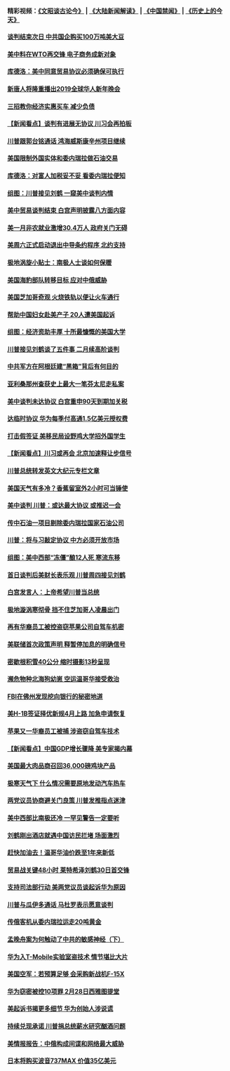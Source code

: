 #### 精彩视频：[《文昭谈古论今》](https://github.com/gfw-breaker/wenzhao) | [《大陆新闻解读》](https://github.com/gfw-breaker/ntdtv-comedy) | [《中国禁闻》](https://github.com/gfw-breaker/ntdtv-news) | [《历史上的今天》](https://github.com/gfw-breaker/today-in-history) 

#### [谈判结束次日 中共国企购买100万吨美大豆](../pages/nsc412/n11019167.md?t=02020330) 

#### [美中料在WTO再交锋 电子商务成新对象](../pages/nsc412/n11018959.md?t=02020330) 

#### [库德洛：美中同意贸易协议必须确保可执行](../pages/nsc412/n11019036.md?t=02020330) 

#### [新唐人将隆重播出2019全球华人新年晚会](../pages/nsc412/n11016043.md?t=02020330) 

#### [三招教你经济实惠买车 减少负债](../pages/nsc412/n11018732.md?t=02020330) 

#### [【新闻看点】谈判有进展无协议 川习会再拍板](../pages/nsc412/n11018718.md?t=02020330) 

#### [川普跟郭台铭通话 鸿海威斯康辛州项目继续](../pages/nsc412/n11018841.md?t=02020330) 

#### [美国限制外国实体和委内瑞拉做石油交易](../pages/nsc412/n11018353.md?t=02020330) 

#### [库德洛：对富人加税妥不妥 看委内瑞拉便知](../pages/nsc412/n11018735.md?t=02020330) 

#### [组图：川普接见刘鹤 一窥美中谈判内情](../pages/nsc412/n11018301.md?t=02020330) 

#### [美中贸易谈判结束 白宫声明披露八方面内容](../pages/nsc412/n11018681.md?t=02020330) 

#### [美一月非农就业激增30.4万人 政府关门无碍](../pages/nsc412/n11018450.md?t=02020330) 

#### [美周六正式启动退出中导条约程序 北约支持](../pages/nsc412/n11018405.md?t=02020330) 

#### [极地涡旋小贴士：南极人士谈如何保暖](../pages/nsc412/n11017984.md?t=02020330) 

#### [美国海豹部队转移目标 应对中俄威胁](../pages/nsc412/n11017801.md?t=02020330) 

#### [美国芝加哥奇观 火烧铁轨以便让火车通行](../pages/nsc412/n11017196.md?t=02020330) 

#### [帮助中国妇女赴美产子 20人遭美国起诉](../pages/nsc412/n11017068.md?t=02020330) 

#### [组图：经济资助丰厚 十所最慷慨的美国大学](../pages/nsc412/n11016519.md?t=02020330) 

#### [川普接见刘鹤谈了五件事 二月续高阶谈判](../pages/nsc412/n11016767.md?t=02020330) 

#### [中共军方在阿根廷建“黑箱”背后有何目的](../pages/nsc412/n11016689.md?t=02020330) 

#### [亚利桑那州查获史上最大一笔芬太尼走私案](../pages/nsc412/n11016442.md?t=02020330) 

#### [美中谈判未达协议 白宫重申90天到期加关税](../pages/nsc412/n11016604.md?t=02020330) 

#### [达临时协议 华为每季付高通1.5亿美元授权费](../pages/nsc412/n11016503.md?t=02020330) 

#### [打击假签证 美移民局设野鸡大学招外国学生](../pages/nsc412/n11016378.md?t=02020330) 

#### [【新闻看点】川习或再会 北京加速释让步信号](../pages/nsc412/n11016108.md?t=02020330) 

#### [川普总统转发英文大纪元专栏文章](../pages/nsc412/n11016258.md?t=02020330) 

#### [美国天气有多冷？香蕉留室外2小时可当锤使](../pages/nsc412/n11016264.md?t=02020330) 

#### [美中谈判 川普：或达最大协议 或推迟一会](../pages/nsc412/n11016270.md?t=02020330) 

#### [传中石油一项目剔除委内瑞拉国家石油公司](../pages/nsc412/n11015982.md?t=02020330) 

#### [川普：将与习敲定协议 中方必须开放市场](../pages/nsc412/n11015814.md?t=02020330) 

#### [组图：美中西部“冻僵”酿12人死 寒流东移](../pages/nsc412/n11015675.md?t=02020330) 

#### [首日谈判后美财长表乐观 川普周四接见刘鹤](../pages/nsc412/n11015436.md?t=02020330) 

#### [白宫发言人：上帝希望川普当总统](../pages/nsc412/n11015016.md?t=02020330) 

#### [极地漩涡寒彻骨 挡不住芝加哥人凌晨出门](../pages/nsc412/n11014521.md?t=02020330) 

#### [再有华裔员工被控盗窃苹果公司自驾车机密](../pages/nsc412/n11014629.md?t=02020330) 

#### [美联储首次政策声明 释暂停加息的明确信号](../pages/nsc412/n11013829.md?t=02020330) 

#### [密歇根积雪40公分 缩时摄影13秒呈现](../pages/nsc412/n11014064.md?t=02020330) 

#### [濒危物种北海狗幼崽 空运温哥华接受救治](../pages/nsc412/n11014164.md?t=02020330) 

#### [FBI在佛州发现挖向银行的秘密地道](../pages/nsc412/n11013871.md?t=02020330) 

#### [美H-1B签证择优新规4月上路 加急申请恢复](../pages/nsc412/n11013875.md?t=02020330) 

#### [苹果又一华裔员工被捕 涉盗窃自驾车技术](../pages/nsc412/n11013848.md?t=02020330) 

#### [【新闻看点】中国GDP增长骤降 美专家揭内幕](../pages/nsc412/n11013286.md?t=02020330) 

#### [美国最大肉品商召回36,000磅鸡块产品](../pages/nsc412/n11013738.md?t=02020330) 

#### [极寒天气下 什么情况需要原地发动汽车热车](../pages/nsc412/n11013707.md?t=02020330) 

#### [两党议员协商避关门良策 川普发推指点迷津](../pages/nsc412/n11013570.md?t=02020330) 

#### [美中西部比南极还冷 一罕见警告一定要听](../pages/nsc412/n11013490.md?t=02020330) 

#### [刘鹤刚出酒店就遇中国访民拦堵 场面激烈](../pages/nsc412/n11013477.md?t=02020330) 

#### [赶快加油去！温哥华油价跌至1年来新低](../pages/nsc412/n11013503.md?t=02020330) 

#### [贸易战关键48小时 莱特希泽刘鹤30日首交锋](../pages/nsc412/n11013347.md?t=02020330) 

#### [支持司法部行动 美两党议员谈起诉华为原因](../pages/nsc412/n11013467.md?t=02020330) 

#### [川普与瓜伊多通话 马杜罗表示愿意谈判](../pages/nsc412/n11013353.md?t=02020330) 

#### [传俄客机从委内瑞拉运走20吨黄金](../pages/nsc412/n11013224.md?t=02020330) 

#### [孟晚舟案为何触动了中共的敏感神经（下）](../pages/nsc412/n11008903.md?t=02020330) 

#### [华为入T-Mobile实验室盗技术 情节堪比大片](../pages/nsc412/n11011032.md?t=02020330) 

#### [美国空军：若预算足够 会采购新战机F-15X](../pages/nsc412/n11012483.md?t=02020330) 

#### [华为窃密被控10项罪 2月28日西雅图提堂](../pages/nsc412/n11011664.md?t=02020330) 

#### [美起诉书揭更多细节 华为创始人涉说谎](../pages/nsc412/n11011478.md?t=02020330) 

#### [持续兑现承诺 川普捐总统薪水研究酗酒问题](../pages/nsc412/n11011753.md?t=02020330) 

#### [美情报报告：中俄构成间谍和网络最大威胁](../pages/nsc412/n11011346.md?t=02020330) 

#### [日本将购买波音737MAX 价值35亿美元](../pages/nsc412/n11011238.md?t=02020330) 

